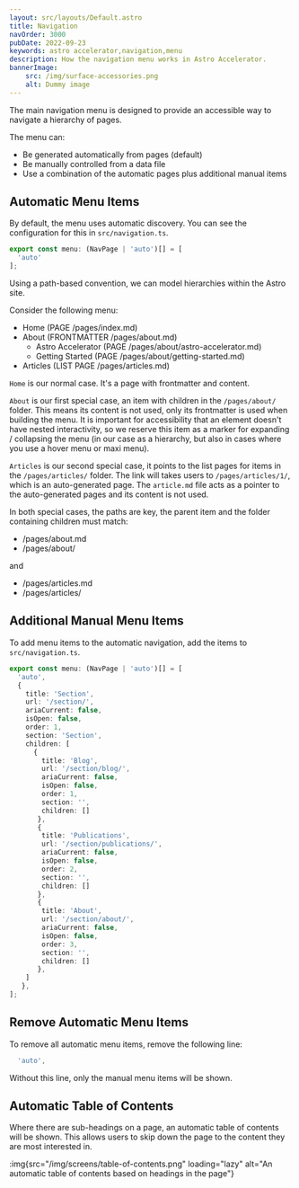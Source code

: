 ```yaml
---
layout: src/layouts/Default.astro
title: Navigation
navOrder: 3000
pubDate: 2022-09-23
keywords: astro accelerator,navigation,menu
description: How the navigation menu works in Astro Accelerator.
bannerImage:
    src: /img/surface-accessories.png
    alt: Dummy image
---
```


The main navigation menu is designed to provide an accessible way to navigate a hierarchy of pages.

The menu can:

- Be generated automatically from pages (default)
- Be manually controlled from a data file
- Use a combination of the automatic pages plus additional manual items

## Automatic Menu Items

By default, the menu uses automatic discovery. You can see the configuration for this in `src/navigation.ts`.

```typescript
export const menu: (NavPage | 'auto')[] = [
  'auto'
];

```

Using a path-based convention, we can model hierarchies within the Astro site.

Consider the following menu:

- Home (PAGE /pages/index.md)
- About (FRONTMATTER /pages/about.md)
  - Astro Accelerator (PAGE /pages/about/astro-accelerator.md)
  - Getting Started (PAGE /pages/about/getting-started.md)
- Articles (LIST PAGE /pages/articles.md)

`Home` is our normal case. It's a page with frontmatter and content.

`About` is our first special case, an item with children in the `/pages/about/` folder. This means its content is not used, only its frontmatter is used when building the menu. It is important for accessibility that an element doesn't have nested interactivity, so we reserve this item as a marker for expanding / collapsing the menu (in our case as a hierarchy, but also in cases where you use a hover menu or maxi menu).

`Articles` is our second special case, it points to the list pages for items in the `/pages/articles/` folder. The link will takes users to `/pages/articles/1/`, which is an auto-generated page. The `article.md` file acts as a pointer to the auto-generated pages and its content is not used.

In both special cases, the paths are key, the parent item and the folder containing children must match:

- /pages/about.md
- /pages/about/

and

- /pages/articles.md
- /pages/articles/

## Additional Manual Menu Items

To add menu items to the automatic navigation, add the items to `src/navigation.ts`.

```typescript
export const menu: (NavPage | 'auto')[] = [
  'auto',
  {
    title: 'Section',
    url: '/section/',
    ariaCurrent: false,
    isOpen: false,
    order: 1,
    section: 'Section',
    children: [
      {
        title: 'Blog',
        url: '/section/blog/',
        ariaCurrent: false,
        isOpen: false,
        order: 1,
        section: '',
        children: []
       },
       {
        title: 'Publications',
        url: '/section/publications/',
        ariaCurrent: false,
        isOpen: false,
        order: 2,
        section: '',
        children: []
       },
       {
        title: 'About',
        url: '/section/about/',
        ariaCurrent: false,
        isOpen: false,
        order: 3,
        section: '',
        children: []
       },
    ]
   },
];
```

## Remove Automatic Menu Items

To remove all automatic menu items, remove the following line:

```typescript
  'auto',
```

Without this line, only the manual menu items will be shown.

## Automatic Table of Contents

Where there are sub-headings on a page, an automatic table of contents will be shown. This allows users to skip down the page to the content they are most interested in.

:img{src="/img/screens/table-of-contents.png" loading="lazy" alt="An automatic table of contents based on headings in the page"}